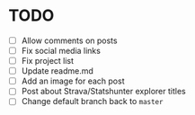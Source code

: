# TODO
- [ ] Allow comments on posts
- [ ] Fix social media links
- [ ] Fix project list
- [ ] Update readme.md
- [ ] Add an image for each post
- [ ] Post about Strava/Statshunter explorer titles
- [ ] Change default branch back to `master`
